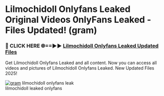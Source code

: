 # Lilmochidoll Onlyfans Leaked Original Videos 0nlyFans Leaked - Files Updated! (gram)

<h3>🔴 CLICK HERE 🌐==►► <a href="https://tinyurl.com/2wckxsce" rel="nofollow">Lilmochidoll Onlyfans Leaked Updated Files</a></h3>

Get Lilmochidoll Onlyfans Leaked and all content. Now you can access all videos and pictures of Lilmochidoll Onlyfans Leaked. New Updated Files 2025!

[![gram](https://i.imgur.com/AFduVYN.gif)](https://tinyurl.com/2wckxsce)
lilmochidoll onlyfans leak<br>
lilmochidoll leaked onlyfans